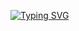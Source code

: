 <a href="https://git.io/typing-svg"><img src="https://readme-typing-svg.demolab.com?font=Fira+Code&size=15&pause=1000&color=6B52F7&width=435&lines=We+want+to+create+awareness+about+DYSLEXIA!!" alt="Typing SVG" /></a>
